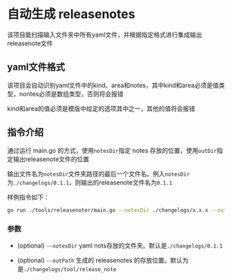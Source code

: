 # 自动生成 releasenotes 

该项目能扫描输入文件夹中所有yaml文件，并根据指定格式进行集成输出releasenote文件

## yaml文件格式

该项目会自动识别yaml文件中的kind、area和notes，其中kind和area必须是值类型，nontes必须是数组类型，否则将会报错

kind和area的值必须是模版中给定的选项其中之一，其他的值将会报错

## 指令介绍

通过运行 main.go 的方式，使用``notesDir``指定 notes 存放的位置，使用``outDir``指定输出releasenote文件的位置

输出文件名为``notesDir``文件夹路径的最后一个文件名。例入``notesDir``为``./changelogs/0.1.1``，则输出的releasenote文件名为``0.1.1``

样例指令如下：

```bash
go run ./tools/releasenoter/main.go --notesDir ./changelogs/x.x.x --outPath ./changelogs/tool/release_note
```

### 参数

* (optional) `--notesDir`  yaml nots存放的文件夹。默认是``./changelogs/0.1.1``

* (optional) `--outPath` 生成的 releasenotes 的存放位置。默认为是`./changelogs/tool/release_note`
